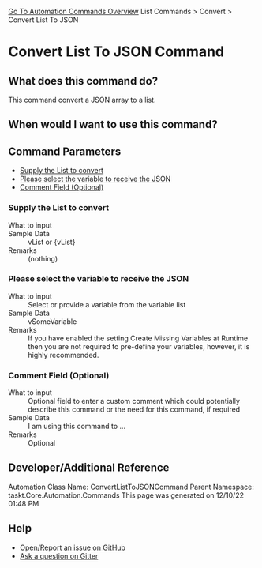 <!--TITLE: Convert List To JSON Command -->
<!-- SUBTITLE: a command in the List Commands group. -->
[Go To Automation Commands Overview](/automation-commands.md)
List Commands &gt; Convert &gt; Convert List To JSON


# Convert List To JSON Command


## What does this command do?
This command convert a JSON array to a list.


## When would I want to use this command?



## Command Parameters
- [Supply the List to convert](#param_0)
- [Please select the variable to receive the JSON](#param_1)
- [Comment Field (Optional)](#param_2)


<a id="param_0"></a>
### Supply the List to convert


<dl>
<dt>What to input</dt><dd></dd>
<dt>Sample Data</dt><dd>vList or {vList}</dd>
<dt>Remarks</dt><dd>(nothing)</dd>
</dl>




<a id="param_1"></a>
### Please select the variable to receive the JSON


<dl>
<dt>What to input</dt><dd>Select or provide a variable from the variable list</dd>
<dt>Sample Data</dt><dd>vSomeVariable</dd>
<dt>Remarks</dt><dd>If you have enabled the setting Create Missing Variables at Runtime then you are not required to pre-define your variables, however, it is highly recommended.</dd>
</dl>




<a id="param_2"></a>
### Comment Field (Optional)


<dl>
<dt>What to input</dt><dd>Optional field to enter a custom comment which could potentially describe this command or the need for this command, if required</dd>
<dt>Sample Data</dt><dd>I am using this command to ...</dd>
<dt>Remarks</dt><dd>Optional</dd>
</dl>




## Developer/Additional Reference
Automation Class Name: ConvertListToJSONCommand
Parent Namespace: taskt.Core.Automation.Commands
This page was generated on 12/10/22 01:48 PM


## Help
- [Open/Report an issue on GitHub](https://github.com/rcktrncn/taskt/issues/new)
- [Ask a question on Gitter](https://gitter.im/taskt-rpa/Lobby)
